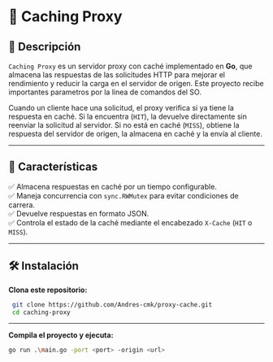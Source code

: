 # 🚀 Caching Proxy

## 📌 Descripción
`Caching Proxy` es un servidor proxy con caché implementado en **Go**, que almacena las respuestas de las solicitudes HTTP para mejorar el rendimiento y reducir la carga en el servidor de origen. Este proyecto recibe importantes parametros por la linea de comandos del SO.

Cuando un cliente hace una solicitud, el proxy verifica si ya tiene la respuesta en caché. Si la encuentra (`HIT`), la devuelve directamente sin reenviar la solicitud al servidor. Si no está en caché (`MISS`), obtiene la respuesta del servidor de origen, la almacena en caché y la envía al cliente.

---

## 🎯 Características
✅ Almacena respuestas en caché por un tiempo configurable.  
✅ Maneja concurrencia con `sync.RWMutex` para evitar condiciones de carrera.  
✅ Devuelve respuestas en formato JSON.  
✅ Controla el estado de la caché mediante el encabezado `X-Cache` (`HIT` o `MISS`).  

---

## 🛠️ Instalación

**Clona este repositorio:**
```bash
 git clone https://github.com/Andres-cmk/proxy-cache.git
 cd caching-proxy
```
---
**Compila el proyecto y ejecuta:**
```bash
go run .\main.go -port <port> -origin <url>
```


